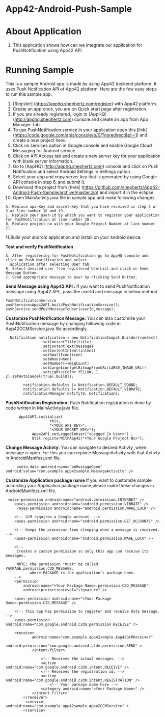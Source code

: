 App42-Android-Push-Sample
==========================


# About Application

1. This application shows how can we integrate our application for PushNotification using App42 API.

# Running Sample

This is a sample Android app is made by using App42 backend platform. It uses Push Notification API of App42 platform.
Here are the few easy steps to run this sample app.

1. [Register] (https://apphq.shephertz.com/register) with App42 platform.
2. Create an app once, you are on Quick start page after registration.
3. If you are already registered, login to [AppHQ] (http://apphq.shephertz.com) console and create an app from App Manager Tab.
4. To use PushNotification service in your application open this [link] (https://code.google.com/apis/console/b/0/?noredirect&pli=1) and create a new project here.
5. Click on services option in Google console and enable Google Cloud Messaging for Android service.
6. Click on API Access tab and create a new server key for your application with blank server information.
7. Go to [AppHQ] (http://apphq.shephertz.com) console and click on Push Notification and select Android Settings in Settings option.
8. Select your app and copy server key that is generated by using Google API console in step 6, and submit it.
9. Download the project from [here] (https://github.com/shephertz/App42-Android-Push-Sample/archive/master.zip) and import it in the eclipse.
10. Open MainActivty.java file in sample app and make following changes.

```
A. Replace api-Key and secret-Key that you have received in step 2 or 3 at line number 18 and 19.
C. Replace your user-id by which you want to register your application for PushNotification at line number 20.
B. Replace project-no with your Google Project Number at line number 21.
```
11.Build your android application and install on your android device.

__Test and verify PushNotification__
  
```
A. After registering for PushNotification go to AppHQ console and click on Push Notification and select 
  application after selecting User tab.
B. Select desired user from registered UserList and click on Send Message Button.
C. Send appropriate message to user by clicking Send Button.

```

__Send Message using App42 API :__ If you want to send PushNotification message using App42 API , pass the userId and 
message in below method .
  
```
PushNotificationService pushService=App42API.buildPushNotificationService();
pushService.sendPushMessageToUser(userId,message);

```


__Customize PushNotification Message:__ You can also customize your PushNotification message by changing following code in App42GCMService.java file accordingly.
  
```
  Notification notification = new NotificationCompat.Builder(context)
				.setContentTitle(title)
				.setContentText(message)
				.setContentIntent(intent)
				.setSmallIcon(icon)
				.setWhen(when)
				.setNumber(++msgCount)
				.setLargeIcon(getBitmapFromURL(LARGE_IMAGE_URL))
				.setLights(Color.YELLOW, 1, 2).setAutoCancel(true).build();

		notification.defaults |= Notification.DEFAULT_SOUND;
		notification.defaults |= Notification.DEFAULT_VIBRATE;
		notificationManager.notify(0, notification);

```

__PushNotification Registration:__ Push Notification registration is done by code written in MainActivty.java file.
  
```
      App42API.initialize(
	                this,
	                "<YOUR API KEY>",
	                "<YOUR SECRET KEY>");
	        App42API.setLoggedInUser("<Logged In User>") ;
	        Util.registerWithApp42("<Your Google Project No>");

```


__Change Message Activty:__ You can navigate to desired Activty ,when message is open. For this you can replace MessageActivity with 
that Activty in AndroidManifest.xml file. 
  
```
     <meta-data android:name="onMessageOpen" android:value="com.example.app42sample.MessageActivity" />

```

__Customize Application package name__ If you want to customize sample according your Application package name,please 
make these changes in AndroidManifest.xml file. 
  
```
 <uses-permission android:name="android.permission.INTERNET" />
    <uses-permission android:name="android.permission.VIBRATE" />
     <uses-permission android:name="android.permission.WAKE_LOCK" />

    <!-- GCM requires a Google account. -->
    <uses-permission android:name="android.permission.GET_ACCOUNTS" />

    <!-- Keeps the processor from sleeping when a message is received. -->
    <uses-permission android:name="android.permission.WAKE_LOCK" />

    <!--
     Creates a custom permission so only this app can receive its messages.

     NOTE: the permission *must* be called PACKAGE.permission.C2D_MESSAGE,
           where PACKAGE is the application's package name.
    -->
    <permission
        android:name="<Your Package Name>.permission.C2D_MESSAGE"
        android:protectionLevel="signature" />

    <uses-permission android:name="<Your Package Name>.permission.C2D_MESSAGE" />

    <!-- This app has permission to register and receive data message. -->
    <uses-permission android:name="com.google.android.c2dm.permission.RECEIVE" />
    
    <receiver
            android:name="com.example.app42sample.App42GCMReceiver"
            android:permission="com.google.android.c2dm.permission.SEND" >
            <intent-filter>

                <!-- Receives the actual messages. -->
                <action android:name="com.google.android.c2dm.intent.RECEIVE" />
                <!-- Receives the registration id. -->
                <action android:name="com.google.android.c2dm.intent.REGISTRATION" />
                    <!-- Your package name here -->
                <category android:name="<Your Package Name>" />
            </intent-filter>
        </receiver>
         <service android:name="com.example.app42sample.App42GCMService" >
        </service>
     

```
